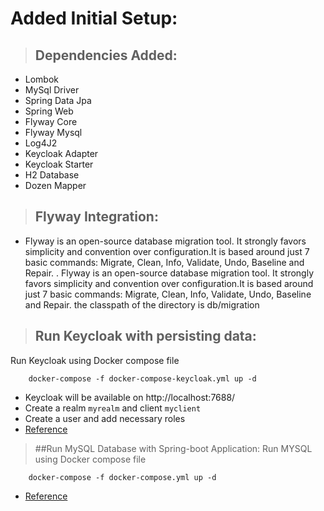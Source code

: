 # Added Initial Setup:

> ## Dependencies Added:
- Lombok 
- MySql Driver 
- Spring Data Jpa 
- Spring Web 
- Flyway Core 
- Flyway Mysql 
- Log4J2
- Keycloak Adapter
- Keycloak Starter
- H2 Database
- Dozen Mapper


> ## Flyway Integration:
- Flyway is an open-source database migration tool. It strongly favors simplicity and convention over configuration.It is based around just 7 basic commands: Migrate, Clean, Info, Validate, Undo, Baseline and Repair.
. Flyway is an open-source database migration tool. It strongly favors simplicity and convention over configuration.It is based around just 7 basic commands: Migrate, Clean, Info, Validate, Undo, Baseline and Repair.
 the classpath of the directory is db/migration

> ## Run Keycloak with persisting data:

Run Keycloak using Docker compose file
```
    docker-compose -f docker-compose-keycloak.yml up -d 
```
- Keycloak will be available on http://localhost:7688/
- Create a realm `myrealm` and client `myclient`
- Create a user and add necessary roles
- [Reference](https://medium.com/@max.mayr/keycloak-and-spring-boot-security-b069306b0fb0)

> ##Run MySQL Database with Spring-boot Application:
Run MYSQL using Docker compose file
```
    docker-compose -f docker-compose.yml up -d 
```
- [Reference](https://github.com/bezkoder/docker-compose-spring-boot-mysql)

